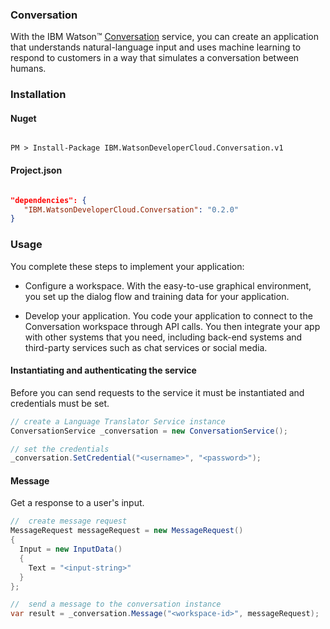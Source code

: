 ### Conversation

With the IBM Watson™ [Conversation][conversation] service, you can create an application that understands natural-language input and uses machine learning to respond to customers in a way that simulates a conversation between humans.

### Installation
#### Nuget
```

PM > Install-Package IBM.WatsonDeveloperCloud.Conversation.v1

```
#### Project.json
```JSON

"dependencies": {
   "IBM.WatsonDeveloperCloud.Conversation": "0.2.0"
}

```
### Usage
You complete these steps to implement your application:

* Configure a workspace. With the easy-to-use graphical environment, you set up the dialog flow and training data for your application.

* Develop your application. You code your application to connect to the Conversation workspace through API calls. You then integrate your app with other systems that you need, including back-end systems and third-party services such as chat services or social media.

#### Instantiating and authenticating the service
Before you can send requests to the service it must be instantiated and credentials must be set.
```cs
// create a Language Translator Service instance
ConversationService _conversation = new ConversationService();

// set the credentials
_conversation.SetCredential("<username>", "<password>");
```
<!-- #### List workspaces
List existing workspaces for the service instance.
```cs
``` -->

<!-- ##### Create workspace
Create a new workspace.
```cs
``` -->

<!-- ##### Delete workspace
Delete an existing workspace.
```cs
``` -->

<!-- ##### Get workspace details
Get detailed information about a specific workspace.
```cs
``` -->

<!-- ##### Update workspace details
Update an existing workspace.
```cs
``` -->

#### Message
Get a response to a user's input.
```cs
//  create message request
MessageRequest messageRequest = new MessageRequest()
{
  Input = new InputData()
  {
    Text = "<input-string>"
  }
};

//  send a message to the conversation instance
var result = _conversation.Message("<workspace-id>", messageRequest);
```

[conversation]:http://www.ibm.com/watson/developercloud/doc/conversation/
